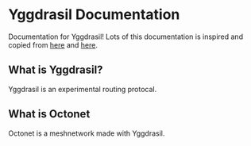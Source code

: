 # Yggdrasil Documentation
Documentation for Yggdrasil! Lots of this documentation is inspired and copied from [here](https://yggdrasil-network.github.io/) and [here](docs.meshwith.me).

## What is Yggdrasil?
Yggdrasil is an experimental routing protocal.

## What is Octonet
Octonet is a meshnetwork made with Yggdrasil.
